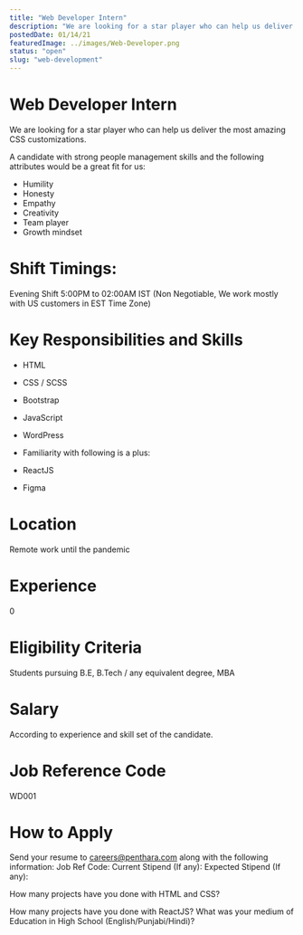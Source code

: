 ```yaml
---
title: "Web Developer Intern"
description: "We are looking for a star player who can help us deliver the most amazing CSS customizations."
postedDate: 01/14/21
featuredImage: ../images/Web-Developer.png
status: "open"
slug: "web-development"
---
```


# Web Developer Intern
We are looking for a star player who can help us deliver the most amazing CSS customizations.

A candidate with strong people management skills and the following attributes would be a great fit for us:

* Humility
* Honesty
* Empathy
* Creativity
* Team player
* Growth mindset
# Shift Timings:
Evening Shift 5:00PM to 02:00AM IST (Non Negotiable, We work mostly with US customers in EST Time Zone)

# Key Responsibilities and Skills
* HTML
 
* CSS / SCSS
 
* Bootstrap
 
* JavaScript
 
* WordPress
 
* Familiarity with following is a plus:
 
* ReactJS
 
* Figma

# Location
Remote work until the pandemic

# Experience
0

# Eligibility Criteria
Students pursuing B.E, B.Tech / any equivalent degree, MBA

# Salary
According to experience and skill set of the candidate.

# Job Reference Code
WD001

# How to Apply
Send your resume to careers@penthara.com along with the following information:
Job Ref Code:
Current Stipend (If any):
Expected Stipend (If any):

How many projects have you done with HTML and CSS?

How many projects have you done with ReactJS?
What was your medium of Education in High School (English/Punjabi/Hindi)?

